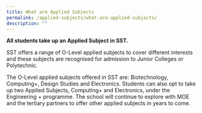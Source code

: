 ```yaml
---
title: What are Applied Subjects
permalink: /applied-subjects/what-are-applied-subjects/
description: ""
---
```

**All students take up an Applied Subject in SST.**

SST offers a range of O-Level applied subjects to cover different interests and these subjects are recognised for admission to Junior Colleges or Polytechnic.

The O-Level applied subjects offered in SST are: Biotechnology, Computing+, Design Studies and Electronics. Students can also opt to take up two Applied Subjects, Computing+ and Electronics, under the Engineering + programme. The school will continue to explore with MOE and the tertiary partners to offer other applied subjects in years to come.
